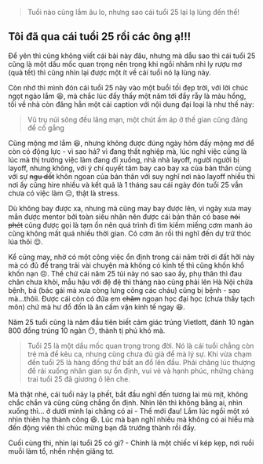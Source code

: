 [title]: <> (Viết về tuổi 25)

[description]: <> (Tôi đã qua cái tuổi 25 rồi các ông ạ!)

[date]: <> (2024-02-16)

[tags]: <> (self, overthinking)

> Tuổi nào cũng lắm âu lo, nhưng sao cái tuổi 25 lại lạ lùng đến thế!

## Tôi đã qua cái tuổi 25 rồi các ông ạ!!!
Để yên thì cũng không viết cái bài này đâu, nhưng mà dẫu sao thì cái tuổi 25 cũng là một dấu mốc quan trọng nên trong khi ngồi nhâm nhi ly rượu mơ (quà tết) thì cũng nhìn lại được một ít về cái tuổi nó lạ lùng này.

Còn nhớ thì mình đón cái tuổi 25 này vào một buổi tối đẹp trời, với lời chúc ngọt ngào lắm 😆, mà chắc lúc đấy thấy một năm tới đầy rẫy là màu hồng, tối về nhà còn đăng hẳn một cái caption với nội dung đại loại là như thế này:

> Vũ trụ núi sông đều lãng mạn, một chút ấm áp ở thế gian cũng đáng để cố gắng

Cũng mộng mơ lắm 😆, nhưng không được đúng ngày hôm đấy mộng mơ để còn có động lực - vì sao hả?
vì đang thất nghiệp mà, lúc nghỉ việc cũng là lúc mà thị trường việc làm đang đi xuống, nhà nhà layoff, người người bị layoff, nhưng không, với ý chí quyết tâm bay cao bay xa của bản thân cùng với sự ~~ngu dốt~~ khôn ngoan của bản thân với suy nghĩ nơi nào layoff nhiều thì nơi ấy cũng hire nhiều và kết quả là 1 tháng sau cái ngày đón tuổi 25 vẫn chưa có việc làm 😑, thật là stress.

Dù không bay được xa, nhưng mà cũng may bay được lên, vì ngày xưa may mắn được mentor bởi toàn siêu nhân nên được cái bản thân có base ~~nói phét~~ cũng được gọi là tạm ổn  nên quá trình đi tìm kiếm miếng cơm manh áo cũng không mất quá nhiều thời gian. Có cơm ăn rồi thì nghĩ đến dự trữ thóc lúa thôi 😌.

Kể cũng may, nhờ có một công việc ổn định trong cái năm trời ơi đất hỡi này mà có đủ để trang trải vài chuyện mà không có kinh tế thì cũng khốn khổ khốn nạn 😣. Thề chứ cái năm 25 tủi này nó sao sao ấy, phụ thân thì đau chân chưa khỏi, mẫu hậu với đệ đệ thì tháng nào cũng phải lên Hà Nội chữa bệnh, bá (bác gái mà xưa còng lưng cõng các cháu) cũng bị bệnh - sao mà...thôii. Được cái còn có đứa em ~~chăm~~ ngoan học đại học (chưa thấy tạch môn) chứ mà hư đổ đốn là ăn cấm vận kinh tế ngay 😆.

Năm 25 tuổi cũng là năm đầu tiên biết cảm giác trúng Vietlott, đánh 10 ngàn 800 đồng trúng 10 ngàn 😶, thành tị phú khó mà.

> Tuổi 25 là một dấu mốc quan trọng trong đời. Nó là cái tuổi chẳng còn trẻ mà để kêu ca, nhưng cũng chưa đủ già để mà lý sự. Khi vừa chạm đến tuổi 25 là hàng đống thứ bất an đổ lên đầu. Phải chăng lúc thượng đế rải xuống nhân gian sự ổn định, vui vẻ và hạnh phúc, những chàng trai tuổi 25 đã giương ô lên che.

Mà thật nhé, cái tuổi này lạ phết, bắt đầu nghĩ đến tương lai mù mịt, không chắc chắn và cũng cũng chẳng ổn định. Nhìn lên thì không bằng ai, nhìn xuống thì... ở dưới mình lại chẳng có ai - Thế mới đau! Lắm lúc ngồi một xó nhìn thiên hạ thành công 😆.
Lúc mà bạn nghĩ nhiều mà không có ai hiểu mà đến động viên thì chúc mừng bạn đã trưởng thành rồi đấy.

Cuối cùng thì, nhìn lại tuổi 25 có gì? - Chính là một chiếc ví kép kẹp, nơi ruồi muỗi làm tổ, nhền nhện giăng tơ.